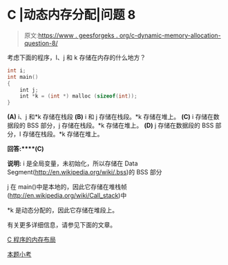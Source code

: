 # C |动态内存分配|问题 8

> 原文:[https://www . geesforgeks . org/c-dynamic-memory-allocation-question-8/](https://www.geeksforgeeks.org/c-dynamic-memory-allocation-question-8/)

考虑下面的程序，I、j 和 k 存储在内存的什么地方？

```cpp
int i;
int main()
{
    int j;
    int *k = (int *) malloc (sizeof(int));
}
```

**(A)** i、j 和*k 存储在栈段
**(B)** i 和 j 存储在栈段。*k 存储在堆上。
**(C)** i 存储在数据段的 BSS 部分，j 存储在栈段。*k 存储在堆上。
**(D)** j 存储在数据段的 BSS 部分，I 存储在栈段。*k 存储在堆上。

**回答:****(C)**

**说明:** i 是全局变量，未初始化，所以存储在 Data Segment(http://en.wikipedia.org/wiki/.bss)的 BSS 部分

j 在 main()中是本地的，因此它存储在堆栈帧(http://en.wikipedia.org/wiki/Call_stack)中

*k 是动态分配的，因此它存储在堆段上。

有关更多详细信息，请参见下面的文章。

[C 程序的内存布局](https://www.geeksforgeeks.org/memory-layout-of-c-program/)

[本题小考](https://www.geeksforgeeks.org/c-language-2-gq/dynamic-memory-allocation-gq/)